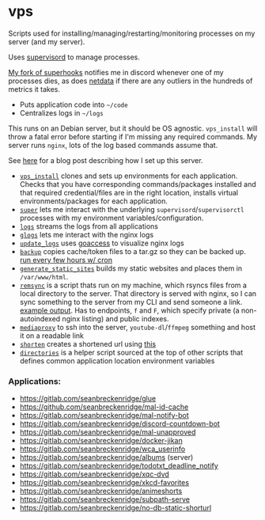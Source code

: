 # vps

Scripts used for installing/managing/restarting/monitoring processes on my server (and my server).

Uses [supervisord](http://supervisord.org/) to manage processes.

[My fork of superhooks](https://gitlab.com/seanbreckenridge/superhooks) notifies me in discord whenever one of my processes dies, as does [netdata](https://www.netdata.cloud/) if there are any outliers in the hundreds of metrics it takes.

* Puts application code into `~/code`
* Centralizes logs in `~/logs`

This runs on an Debian server, but it should be OS agnostic. `vps_install` will throw a fatal error before starting if I'm missing any required commands. My server runs `nginx`, lots of the log based commands assume that.

See [here](https://exobrain.sean.fish/post/server_setup/) for a blog post describing how I set up this server.

* [`vps_install`](./vps_install) clones and sets up environments for each application. Checks that you have corresponding commands/packages installed and that required credential/files are in the right location, installs virtual environments/packages for each application.
* [`super`](./super) lets me interact with the underlying `supervisord`/`supervisorctl` processes with my environment variables/configuration.
* [`logs`](./logs) streams the logs from all applications
* [`glogs`](./glogs) lets me interact with the nginx logs
* [`update_logs`](./update_logs) uses [goaccess](https://goaccess.io/) to visualize nginx logs
* [`backup`](./backup) copies cache/token files to a tar.gz so they can be backed up. [run every few hours w/ cron](https://gist.github.com/seanbreckenridge/191556c41f0ebd86e7dbec8a8e929fbf)
* [`generate_static_sites`](./generate_static_sites) builds my static websites and places them in `/var/www/html`.
* [`remsync`](./remsync) is a script thats run on my machine, which rsyncs files from a local directory to the server. That directory is served with nginx, so I can sync something to the server from my CLI and send someone a link. [example output](https://gist.github.com/seanbreckenridge/2b11729859d248069a0eabf2e91e2800). Has to endpoints, `f` and `F`, which specify private (a non-autoindexed nginx listing) and public indexes.
* [`mediaproxy`](./mediaproxy) to ssh into the server, `youtube-dl`/`ffmpeg` something and host it on a readable link
* [`shorten`](./shorten) creates a shortened url using [this](https://gitlab.com/seanbreckenridge/no-db-static-shorturl)
* [`directories`](./directories) is a helper script sourced at the top of other scripts that defines common application location environment variables

### Applications:

- https://gitlab.com/seanbreckenridge/glue
- https://github.com/seanbreckenridge/mal-id-cache
- https://gitlab.com/seanbreckenridge/mal-notify-bot
- https://gitlab.com/seanbreckenridge/discord-countdown-bot
- https://gitlab.com/seanbreckenridge/mal-unapproved
- https://gitlab.com/seanbreckenridge/docker-jikan
- https://gitlab.com/seanbreckenridge/wca_userinfo
- https://gitlab.com/seanbreckenridge/albums (server)
- https://gitlab.com/seanbreckenridge/todotxt_deadline_notify
- https://gitlab.com/seanbreckenridge/xqc-dvd
- https://gitlab.com/seanbreckenridge/xkcd-favorites
- https://gitlab.com/seanbreckenridge/animeshorts
- https://gitlab.com/seanbreckenridge/subpath-serve
- https://gitlab.com/seanbreckenridge/no-db-static-shorturl

